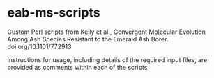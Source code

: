 # eab-ms-scripts
Custom Perl scripts from Kelly et al., Convergent Molecular Evolution Among Ash Species Resistant to the Emerald Ash Borer. doi.org/10.1101/772913.

Instructions for usage, including details of the required input files, are provided as comments within each of the scripts.
